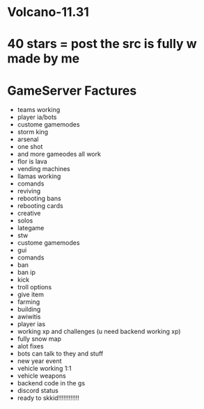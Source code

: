 # Volcano-11.31

# 40 stars = post the src is fully w made by me


# GameServer Factures
- teams working
- player ia/bots
- custome gamemodes
- storm king
- arsenal
- one shot
- and more gameodes all work
- flor is lava
- vending machines
- llamas working
- comands
- reviving
- rebooting bans
- rebooting cards
- creative
- solos
- lategame
- stw
- custome gamemodes
- gui
- comands
- ban
- ban ip
- kick
- troll options
- give item
- farming
- building
- awiwitis
- player ias
- working xp and challenges (u need backend working xp)
- fully snow map
- alot fixes
- bots can talk to they and stuff
- new year event
- vehicle working 1:1
- vehicle weapons
- backend code in the gs
- discord status
- ready to skkid!!!!!!!!!!!!
